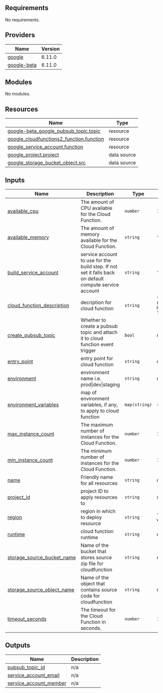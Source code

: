 ## Requirements

No requirements.

## Providers

| Name | Version |
|------|---------|
| <a name="provider_google"></a> [google](#provider\_google) | 6.11.0 |
| <a name="provider_google-beta"></a> [google-beta](#provider\_google-beta) | 6.11.0 |

## Modules

No modules.

## Resources

| Name | Type |
|------|------|
| [google-beta_google_pubsub_topic.topic](https://registry.terraform.io/providers/hashicorp/google-beta/latest/docs/resources/google_pubsub_topic) | resource |
| [google_cloudfunctions2_function.function](https://registry.terraform.io/providers/hashicorp/google/latest/docs/resources/cloudfunctions2_function) | resource |
| [google_service_account.function](https://registry.terraform.io/providers/hashicorp/google/latest/docs/resources/service_account) | resource |
| [google_project.project](https://registry.terraform.io/providers/hashicorp/google/latest/docs/data-sources/project) | data source |
| [google_storage_bucket_object.src](https://registry.terraform.io/providers/hashicorp/google/latest/docs/data-sources/storage_bucket_object) | data source |

## Inputs

| Name | Description | Type | Default | Required |
|------|-------------|------|---------|:--------:|
| <a name="input_available_cpu"></a> [available\_cpu](#input\_available\_cpu) | The amount of CPU available for the Cloud Function. | `number` | `1` | no |
| <a name="input_available_memory"></a> [available\_memory](#input\_available\_memory) | The amount of memory available for the Cloud Function. | `string` | `"256Mi"` | no |
| <a name="input_build_service_account"></a> [build\_service\_account](#input\_build\_service\_account) | service account to use for the build step. If not set it falls back on default compute service account | `string` | `""` | no |
| <a name="input_cloud_function_description"></a> [cloud\_function\_description](#input\_cloud\_function\_description) | decription for cloud function | `string` | `"Cloud Function Managed by Terraform"` | no |
| <a name="input_create_pubsub_topic"></a> [create\_pubsub\_topic](#input\_create\_pubsub\_topic) | Whether to create a pubsub topic and attach it to cloud function event trigger | `bool` | n/a | yes |
| <a name="input_entry_point"></a> [entry\_point](#input\_entry\_point) | entry point for cloud function | `string` | n/a | yes |
| <a name="input_environment"></a> [environment](#input\_environment) | environment name i.e. prod\|dev\|staging | `string` | n/a | yes |
| <a name="input_environment_variables"></a> [environment\_variables](#input\_environment\_variables) | map of environment variables, if any, to apply to cloud function | `map(string)` | `{}` | no |
| <a name="input_max_instance_count"></a> [max\_instance\_count](#input\_max\_instance\_count) | The maximum number of instances for the Cloud Function. | `number` | `10` | no |
| <a name="input_min_instance_count"></a> [min\_instance\_count](#input\_min\_instance\_count) | The minimum number of instances for the Cloud Function. | `number` | `1` | no |
| <a name="input_name"></a> [name](#input\_name) | Friendly name for all resources | `string` | n/a | yes |
| <a name="input_project_id"></a> [project\_id](#input\_project\_id) | project ID to apply resources to | `string` | n/a | yes |
| <a name="input_region"></a> [region](#input\_region) | region in which to deploy resource | `string` | `"europe-west2"` | no |
| <a name="input_runtime"></a> [runtime](#input\_runtime) | cloud function runtime | `string` | n/a | yes |
| <a name="input_storage_source_bucket_name"></a> [storage\_source\_bucket\_name](#input\_storage\_source\_bucket\_name) | Name of the bucket that stores source zip file for cloudfunction | `string` | n/a | yes |
| <a name="input_storage_source_object_name"></a> [storage\_source\_object\_name](#input\_storage\_source\_object\_name) | Name of the object that contains source code for cloudfunction | `string` | n/a | yes |
| <a name="input_timeout_seconds"></a> [timeout\_seconds](#input\_timeout\_seconds) | The timeout for the Cloud Function in seconds. | `number` | `120` | no |

## Outputs

| Name | Description |
|------|-------------|
| <a name="output_pubsub_topic_id"></a> [pubsub\_topic\_id](#output\_pubsub\_topic\_id) | n/a |
| <a name="output_service_account_email"></a> [service\_account\_email](#output\_service\_account\_email) | n/a |
| <a name="output_service_account_member"></a> [service\_account\_member](#output\_service\_account\_member) | n/a |
